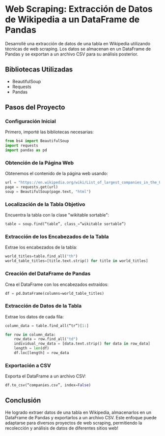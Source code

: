 # Web Scraping: Extracción de Datos de Wikipedia a un DataFrame de Pandas
Desarrollé una extracción de datos de una tabla en Wikipedia utilizando técnicas de web scraping. Los datos se almacenan en un DataFrame de Pandas y se exportan a un archivo CSV para su análisis posterior.
## Bibliotecas Utilizadas

- BeautifulSoup
- Requests
- Pandas

## Pasos del Proyecto

### Configuración Inicial

Primero, importé las bibliotecas necesarias:

```python
from bs4 import BeautifulSoup
import requests
import pandas as pd
```

### Obtención de la Página Web

Obtenemos el contenido de la página web usando:

```python
url = "https://en.wikipedia.org/wiki/List_of_largest_companies_in_the_United_States_by_revenue"
page = requests.get(url)
soup = BeautifulSoup(page.text, "html")
```

### Localización de la Tabla Objetivo

Encuentra la tabla con la clase "wikitable sortable":

```python
table = soup.find(“table”, class_=“wikitable sortable”)
```

### Extracción de los Encabezados de la Tabla

Extrae los encabezados de la tabla:

```python
world_titles=table.find_all("th")
world_table_titles=[title.text.strip() for title in world_titles]
```

### Creación del DataFrame de Pandas

Crea el DataFrame con los encabezados extraídos:

```python
df = pd.DataFrame(columns=world_table_titles)
```

### Extracción de Datos de la Tabla

Extrae los datos de cada fila:

```python
column_data = table.find_all(“tr”)[1:]

for row in column_data:
    row_data = row.find_all("td")
    individual_row_data = [data.text.strip() for data in row_data]
    length = len(df)
    df.loc[length] = row_data
```

### Exportación a CSV

Exporta el DataFrame a un archivo CSV:

```python
df.to_csv(“companies.csv”, index=False)
```

## Conclusión

He logrado extraer datos de una tabla en Wikipedia, almacenarlos en un DataFrame de Pandas y exportarlos a un archivo CSV. Este enfoque puede adaptarse para diversos proyectos de web scraping, permitiendo la recolección y análisis de datos de diferentes sitios web!

